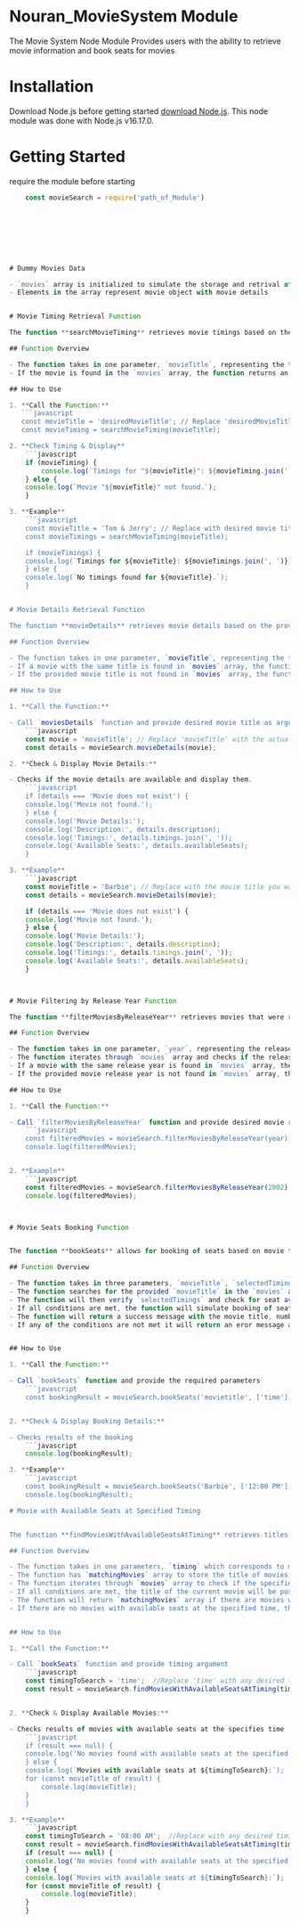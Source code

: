 # Nouran_MovieSystem Module

The Movie System Node Module Provides users with the ability to retrieve movie information and book seats for movies

# Installation
Download Node.js  before getting started [download Node.js](https://nodejs.org/en/download/). This node module was done with Node.js v16.17.0.

# Getting Started
require the module before starting 
``` javascript
    const movieSearch = require('path_of_Module')








# Dummy Movies Data

- `movies` array is initialized to simulate the storage and retrival of movie data
- Elements in the array represent movie object with movie details


# Movie Timing Retrieval Function

The function **searchMovieTiming** retrieves movie timings based on the provided movie title.

## Function Overview

- The function takes in one parameter, `movieTitle`, representing the title of the movie.
- If the movie is found in the `movies` array, the function returns an array of timings for the specified movie. If the movie is not found, the function returns `null`.

## How to Use

1. **Call the Function:**
   ```javascript
   const movieTitle = 'desiredMovieTitle'; // Replace 'desiredMovieTitle' with the actual title
   const movieTiming = searchMovieTiming(movieTitle);

2. **Check Timing & Display**
    ```javascript
    if (movieTiming) {
        console.log(`Timings for "${movieTitle}": ${movieTiming.join(', ')}`);
    } else {
    console.log(`Movie "${movieTitle}" not found.`);
    }

3. **Example**
    ```javascript
    const movieTitle = 'Tom & Jerry'; // Replace with desired movie title 
    const movieTimings = searchMovieTiming(movieTitle);

    if (movieTimings) {
    console.log(`Timings for ${movieTitle}: ${movieTimings.join(', ')}`);
    } else {
    console.log(`No timings found for ${movieTitle}.`);
    }


# Movie Details Retrieval Function 

The function **movieDetails** retrieves movie details based on the provided movie title.

## Function Overview

- The function takes in one parameter, `movieTitle`, representing the title of the movie.
- If a movie with the same title is found in `movies` array, the function returns its details(desceiption,timing,available seats)
- If the provided movie title is not found in `movies` array, the function will return error message `Movie does not exist`

## How to Use

1. **Call the Function:**

- Call `moviesDetails` function and provide desired movie title as argument
    ```javascript
    const movie = 'movieTitle'; // Replace 'movieTitle' with the actual title you are searching for
    const details = movieSearch.movieDetails(movie);

2. **Check & Display Movie Details:**

- Checks if the movie details are available and display them.
    ```javascript
    if (details === 'Movie does not exist') {
    console.log('Movie not found.');
    } else {
    console.log('Movie Details:');
    console.log('Description:', details.description);
    console.log('Timings:', details.timings.join(', '));
    console.log('Available Seats:', details.availableSeats);
    }

3. **Example**
    ```javascript
    const movieTitle = 'Barbie'; // Replace with the movie title you want to search for
    const details = movieSearch.movieDetails(movie);

    if (details === 'Movie does not exist') {
    console.log('Movie not found.');
    } else {
    console.log('Movie Details:');
    console.log('Description:', details.description);
    console.log('Timings:', details.timings.join(', '));
    console.log('Available Seats:', details.availableSeats);
    }



# Movie Filtering by Release Year Function 

The function **filterMoviesByReleaseYear** retrieves movies that were released in a specified year

## Function Overview

- The function takes in one parameter, `year`, representing the release year of a movie.
- The function iterates through `movies` array and checks if the release year of each movie in the array matches the specified year
- If a movie with the same release year is found in `movies` array, the function will store the movie name in `movieNames` array and return it
- If the provided movie release year is not found in `movies` array, the function will return error message `'No movies found for the provided  year`

## How to Use

1. **Call the Function:**

- Call `filterMoviesByReleaseYear` function and provide desired movie release year as argument
    ```javascript
    const filteredMovies = movieSearch.filterMoviesByReleaseYear(year);; // Replace 'year' with the desired release year
    console.log(filteredMovies);


2. **Example**
    ```javascript
    const filteredMovies = movieSearch.filterMoviesByReleaseYear(2002);
    console.log(filteredMovies);



# Movie Seats Booking Function 


The function **bookSeats** allows for booking of seats based on movie title, selected timing, and number of seates to be booked

## Function Overview

- The function takes in three parameters, `movieTitle`, `selectedTimings`, `numSeats`.
- The function searches for the provided `movieTitle` in the `movies` array to see if it matches any
- The function will then verify `selectedTimings` and check for seat availability `numSeats`
- If all conditions are met, the function will simulate booking of seats by reducing the available seats property by number of seats 
- The function will return a success message with the movie title, number of seats booked and selected timing
- If any of the conditions are not met it will return an eror message accordingly 


## How to Use

1. **Call the Function:**

- Call `bookSeats` function and provide the required parameters
    ```javascript
    const bookingResult = movieSearch.bookSeats('movietitle', ['time'], numberOfSeats); //replace parameters with desired movie title, time and number of seats 


2. **Check & Display Booking Details:**

- Checks results of the booking
    ```javascript
    console.log(bookingResult);

3. **Example**
    ```javascript
    const bookingResult = movieSearch.bookSeats('Barbie', ['12:00 PM'], 3);
    console.log(bookingResult);

# Movie with Available Seats at Specified Timing 


The function **findMoviesWithAvailableSeatsAtTiming** retrieves titles of movies that had available seates at specified timing

## Function Overview

- The function takes in one parameters, `timing` which corresponds to movie time
- The function has `matchingMovies` array to store the title of movies that matches the timing passed through the function and have available seats
- The function iterates through `movies` array to check if the specified time matches any of the movies timing in the array and if the available seats is greater than zero
- If all conditions are met, the title of the current movie will be pushed to `matchingMovies` array
- The function will return `matchingMovies` array if there are movies with available seats at the specified time
- If there are no movies with available seats at the specified time, the function will return error messsage


## How to Use

1. **Call the Function:**

- Call `bookSeats` function and provide timing argument
    ```javascript
    const timingToSearch = 'time';  //Replace 'time' with any desired timing
    const result = movieSearch.findMoviesWithAvailableSeatsAtTiming(timingToSearch);


2. **Check & Display Available Movies:**

- Checks results of movies with available seats at the specifies time
    ```javascript
    if (result === null) {
    console.log('No movies found with available seats at the specified timing.');
    } else {
    console.log(`Movies with available seats at ${timingToSearch}:`);
    for (const movieTitle of result) {
        console.log(movieTitle);
    }
    }

3. **Example**
    ```javascript
    const timingToSearch = '08:00 AM';  //Replace with any desired timing
    const result = movieSearch.findMoviesWithAvailableSeatsAtTiming(timingToSearch);
    if (result === null) {
    console.log('No movies found with available seats at the specified timing.');
    } else {
    console.log(`Movies with available seats at ${timingToSearch}:`);
    for (const movieTitle of result) {
        console.log(movieTitle);
    }
    }